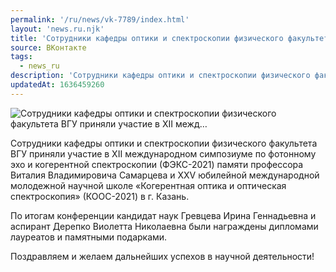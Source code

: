 ```yaml
---
permalink: '/ru/news/vk-7789/index.html'
layout: 'news.ru.njk'
title: 'Сотрудники кафедры оптики и спектроскопии физического факультета ВГУ приняли участие в XII межд…'
source: ВКонтакте
tags:
  - news_ru
description: 'Сотрудники кафедры оптики и спектроскопии физического факультета ВГУ приняли участие в XII межд…'
updatedAt: 1636459260
---
```

![Сотрудники кафедры оптики и спектроскопии физического факультета ВГУ приняли участие в XII межд…](https://sun9-41.userapi.com/sun9-26/impg/UMfd3rXfBEqGWjJzdSW4OcjNddY1zPmBs7U0KQ/bduST6BoPt4.jpg?size=1066x767&quality=96&sign=6611a4fca3a46da428e04ac8514c564e&c_uniq_tag=xz9Wu-dTShNc5t0xVuE4HQrd8PLdONo1YdqsRi3q3w4&type=album)

Сотрудники кафедры оптики и спектроскопии физического факультета ВГУ приняли участие в XII международном симпозиуме по фотонному эхо и когерентной спектроскопии (ФЭКС-2021) памяти профессора Виталия Владимировича Самарцева и XXV юбилейной международной молодежной научной школе «Когерентная оптика и оптическая спектроскопия» (КООС-2021) в г. Казань.

По итогам конференции кандидат наук Гревцева Ирина Геннадьевна и аспирант Дерепко Виолетта Николаевна были награждены дипломами лауреатов и памятными подарками.

Поздравляем и желаем дальнейших успехов в научной деятельности!
